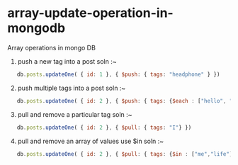 # array-update-operation-in-mongodb
Array operations in mongo DB

1. push a new tag into a post
soln :~ 
```js
   db.posts.updateOne( { id: 1 }, { $push: { tags: "headphone" } })
```
2. push multiple tags into a post
soln :~ 
```js
   db.posts.updateOne( { id: 2 }, { $push: { tags: {$each : ["hello", "me","I"]} } })
```

3. pull and remove a particular tag
soln :~ 
```js
   db.posts.updateOne( { id: 2 }, { $pull: { tags: "I"} })
```

4. pull and remove an array of values use $in
soln :~ 
```js
   db.posts.updateOne( { id: 2 }, { $pull: { tags: {$in : ["me","life"]}}})
```
